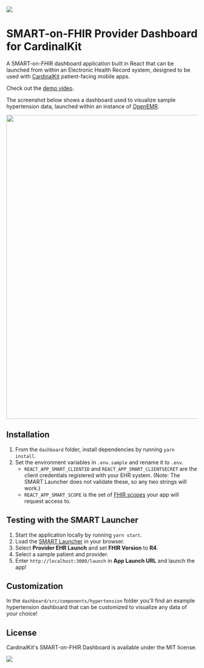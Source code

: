 <img src="https://user-images.githubusercontent.com/1212163/110364874-5512e380-8012-11eb-898d-f89a49ffa616.png" />

# SMART-on-FHIR Provider Dashboard for CardinalKit

A SMART-on-FHIR dashboard application built in React that can be launched from within an Electronic Health Record system, designed to be used with [CardinalKit](https://cardinalkit.org/) patient-facing mobile apps. 

Check out the <a href="https://www.youtube.com/watch?v=CGj_X79yk-o">demo video</a>.

The screenshot below shows a dashboard used to visualize sample hypertension data, launched within an instance of <a href="https://open-emr.org">OpenEMR</a>.

<img src="https://user-images.githubusercontent.com/1212163/121445480-88417780-c95f-11eb-9858-a0f1e8929a25.png" width="800" />


## Installation

1. From the `dashboard` folder, install dependencies by running `yarn install`.
2. Set the environment variables in `.env.sample` and rename it to `.env`.
    - `REACT_APP_SMART_CLIENTID` and `REACT_APP_SMART_CLIENTSECRET` are the client credentials registered with your EHR system. (Note: The SMART Launcher does not validate these, so any two strings will work.)
    - `REACT_APP_SMART_SCOPE` is the set of [FHIR scopes](http://www.hl7.org/fhir/smart-app-launch/scopes-and-launch-context/) your app will request access to. 

## Testing with the SMART Launcher

1. Start the application locally by running `yarn start`.
2. Load the [SMART Launcher](https://launch.smarthealthit.org) in your browser.
3. Select **Provider EHR Launch** and set **FHIR Version** to **R4**.
4. Select a sample patient and provider.
5. Enter `http://localhost:3000/launch` in **App Launch URL** and launch the app!

## Customization

In the `dashboard/src/components/hypertension` folder you'll find an example hypertension dashboard that can be customized to visualize any data of your choice!

## License

CardinalKit's SMART-on-FHIR Dashboard is available under the MIT license.

<img src="https://user-images.githubusercontent.com/1212163/110365131-a622d780-8012-11eb-9270-4291c243108b.png" />
